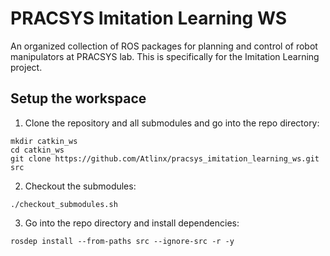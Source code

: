 # PRACSYS Imitation Learning WS
An organized collection of ROS packages for planning and control of robot manipulators at PRACSYS lab. This is specifically for the Imitation Learning project.

## Setup the workspace
1. Clone the repository and all submodules and go into the repo directory:
```
mkdir catkin_ws
cd catkin_ws
git clone https://github.com/Atlinx/pracsys_imitation_learning_ws.git src 
```
2. Checkout the submodules:
```
./checkout_submodules.sh
```
3. Go into the repo directory and install dependencies:
```
rosdep install --from-paths src --ignore-src -r -y
```
